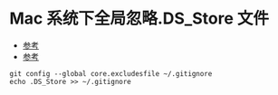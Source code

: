 # Mac 系统下全局忽略.DS_Store 文件

- [参考](https://www.jianshu.com/p/8c0d262e49a6)
- [参考](http://blog.jonyfang.com/2017/04/15/gitignore-global/)

```shell
git config --global core.excludesfile ~/.gitignore
echo .DS_Store >> ~/.gitignore
```

